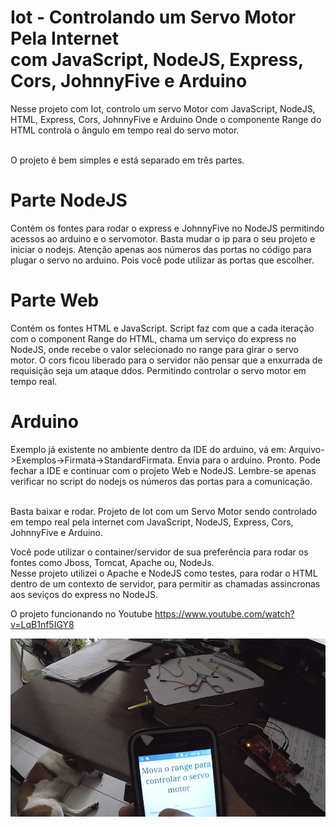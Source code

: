 # Iot - Controlando um Servo Motor Pela Internet <br />com JavaScript, NodeJS, Express, Cors, JohnnyFive e Arduino

Nesse projeto com Iot, controlo um servo Motor com JavaScript, NodeJS, HTML, Express, Cors, JohnnyFive e Arduino
Onde o componente Range do HTML controla o ângulo em tempo real do servo motor.

<br />
O projeto é bem simples e está separado em três partes. 

# Parte NodeJS

Contém os fontes para rodar o express e JohnnyFive no NodeJS permitindo acessos ao arduino e o servomotor. Basta mudar o ip para o seu projeto e iniciar o nodejs. Atenção apenas aos números das portas no código para plugar o servo no arduino. Pois você pode utilizar as portas que escolher.

# Parte Web

Contém os fontes HTML e JavaScript. Script faz com que a cada iteração com o component Range do HTML, chama um serviço do express no NodeJS, onde recebe o valor selecionado no range para girar o servo motor. O cors ficou liberado para o servidor não pensar que a enxurrada de requisição seja um ataque ddos. Permitindo controlar o servo motor em tempo real.  

# Arduino

Exemplo já existente no ambiente dentro da IDE do arduino, vá em: Arquivo->Exemplos->Firmata->StandardFirmata. Envia para o arduino. Pronto. Pode fechar a IDE e continuar com o projeto Web e NodeJS. Lembre-se apenas verificar no script do nodejs os números das portas para a comunicação.  

<br />
Basta baixar e rodar. Projeto de Iot com um Servo Motor sendo controlado em tempo real pela internet com JavaScript, NodeJS, Express, Cors, JohnnyFive e Arduino. 

Você pode utilizar o container/servidor de sua preferência para rodar os fontes como Jboss, Tomcat, Apache ou, NodeJs. <br />
Nesse projeto utilizei o Apache e NodeJS como testes, para rodar o HTML dentro de um contexto de servidor, para permitir as chamadas assincronas aos seviços do express no NodeJS. 

O projeto funcionando no Youtube
https://www.youtube.com/watch?v=LqB1nf5IGY8


![Alt Text](https://github.com/plata4m/ServosNodeExpressJohnnyFive/blob/master/iot2.jpg)







